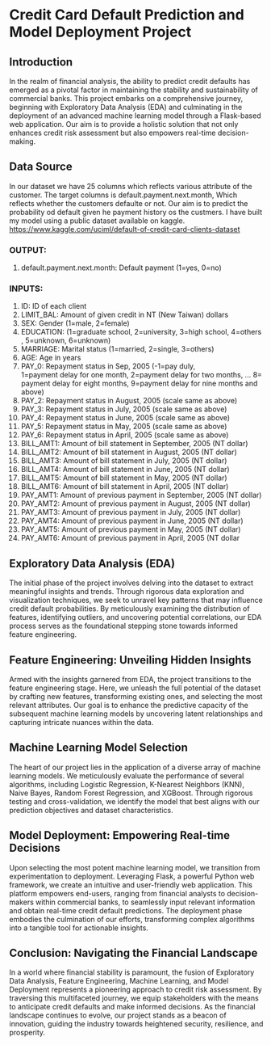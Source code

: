 # Credit Card Default Prediction and Model Deployment Project

## Introduction

In the realm of financial analysis, the ability to predict credit defaults has emerged as a pivotal factor in maintaining the stability and sustainability of commercial banks. This project embarks on a comprehensive journey, beginning with Exploratory Data Analysis (EDA) and culminating in the deployment of an advanced machine learning model through a Flask-based web application. Our aim is to provide a holistic solution that not only enhances credit risk assessment but also empowers real-time decision-making.

## Data Source 

In our dataset we have 25 columns which reflects various attribute of the customer. The target columns is default.payment.next.month, Which reflects whether the customers defaulte or not. Our aim is to predict the probability od default given he payment history os the custmers. I have built my model using a public dataset available on kaggle.        
<a href="https://www.kaggle.com/uciml/default-of-credit-card-clients-dataset">https://www.kaggle.com/uciml/default-of-credit-card-clients-dataset<a>        

### OUTPUT: 
1. default.payment.next.month: Default payment (1=yes, 0=no)

### INPUTS:
1. ID: ID of each client 
2. LIMIT_BAL: Amount of given credit in NT (New Taiwan) dollars 
3. SEX: Gender (1=male, 2=female)
4. EDUCATION: (1=graduate school, 2=university, 3=high school, 4=others, 5=unknown, 6=unknown)
5. MARRIAGE: Marital status (1=married, 2=single, 3=others)
6. AGE: Age in years
7. PAY_0: Repayment status in Sep, 2005 (-1=pay duly, 
 1=payment delay for one month, 2=payment delay for two months, ... 8=payment delay for eight months, 9=payment delay for nine months and above)
8. PAY_2: Repayment status in August, 2005 (scale same as above)
9. PAY_3: Repayment status in July, 2005 (scale same as above)
10. PAY_4: Repayment status in June, 2005 (scale same as above)
11. PAY_5: Repayment status in May, 2005 (scale same as above)
12. PAY_6: Repayment status in April, 2005 (scale same as above)
13. BILL_AMT1: Amount of bill statement in September, 2005 (NT dollar)
14. BILL_AMT2: Amount of bill statement in August, 2005 (NT dollar)
15. BILL_AMT3: Amount of bill statement in July, 2005 (NT dollar)
16. BILL_AMT4: Amount of bill statement in June, 2005 (NT dollar)
17. BILL_AMT5: Amount of bill statement in May, 2005 (NT dollar)
18. BILL_AMT6: Amount of bill statement in April, 2005 (NT dollar)
19. PAY_AMT1: Amount of previous payment in September, 2005 (NT dollar)
20. PAY_AMT2: Amount of previous payment in August, 2005 (NT dollar)
21. PAY_AMT3: Amount of previous payment in July, 2005 (NT dollar)
22. PAY_AMT4: Amount of previous payment in June, 2005 (NT dollar)
23. PAY_AMT5: Amount of previous payment in May, 2005 (NT dollar)
24. PAY_AMT6: Amount of previous payment in April, 2005 (NT dollar




## Exploratory Data Analysis (EDA)

The initial phase of the project involves delving into the dataset to extract meaningful insights and trends. Through rigorous data exploration and visualization techniques, we seek to unravel key patterns that may influence credit default probabilities. By meticulously examining the distribution of features, identifying outliers, and uncovering potential correlations, our EDA process serves as the foundational stepping stone towards informed feature engineering.

## Feature Engineering: Unveiling Hidden Insights

Armed with the insights garnered from EDA, the project transitions to the feature engineering stage. Here, we unleash the full potential of the dataset by crafting new features, transforming existing ones, and selecting the most relevant attributes. Our goal is to enhance the predictive capacity of the subsequent machine learning models by uncovering latent relationships and capturing intricate nuances within the data.

## Machine Learning Model Selection

The heart of our project lies in the application of a diverse array of machine learning models. We meticulously evaluate the performance of several algorithms, including Logistic Regression, K-Nearest Neighbors (KNN), Naive Bayes, Random Forest Regression, and XGBoost. Through rigorous testing and cross-validation, we identify the model that best aligns with our prediction objectives and dataset characteristics.

## Model Deployment: Empowering Real-time Decisions

Upon selecting the most potent machine learning model, we transition from experimentation to deployment. Leveraging Flask, a powerful Python web framework, we create an intuitive and user-friendly web application. This platform empowers end-users, ranging from financial analysts to decision-makers within commercial banks, to seamlessly input relevant information and obtain real-time credit default predictions. The deployment phase embodies the culmination of our efforts, transforming complex algorithms into a tangible tool for actionable insights.

## Conclusion: Navigating the Financial Landscape

In a world where financial stability is paramount, the fusion of Exploratory Data Analysis, Feature Engineering, Machine Learning, and Model Deployment represents a pioneering approach to credit risk assessment. By traversing this multifaceted journey, we equip stakeholders with the means to anticipate credit defaults and make informed decisions. As the financial landscape continues to evolve, our project stands as a beacon of innovation, guiding the industry towards heightened security, resilience, and prosperity.
